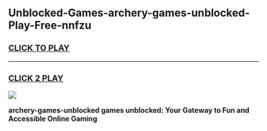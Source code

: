 
## Unblocked-Games-archery-games-unblocked-Play-Free-nnfzu
<h3>
<a href="https://premium76.site?title=archery-games-unblocked&ref=17A">CLICK TO PLAY</a></h3>
<hr>

<h3>
<a href="https://premium76.site?title=archery-games-unblocked&ref=17A">CLICK 2 PLAY</a>
  
</h3>

<a href="https://premium76.site?title=archery-games-unblocked&ref=17A"><img src="https://clearcache.store/games.png"></a>


**archery-games-unblocked games unblocked: Your Gateway to Fun and Accessible Online Gaming**
